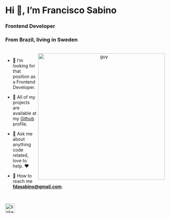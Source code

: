 <h1 color="#fff" align="left">Hi 👋, I’m Francisco Sabino </h1>
<h3 align="left">Frontend Developer</h3>
<h3>From Brazil, living in Sweden</h3>

<br/>

<div align="center">
<img width="400" alt="guy" in a rolling chair” align="right" src="https://res.cloudinary.com/frank2021/image/upload/v1675172118/portfolio/pngwing.com_fszt7p.png">
</div>
<div align="left">

-   🕺 I’m looking for that position as a Frontend Developer. <br/>

-   📃 All of my projects are available at my <a href="https://github.com/fdasabino" target="_blank">Github</a> profile.<br/>

-   💭 Ask me about anything code related, love to help. ❤️ <br/>

-   📧 How to reach me **fdasabino@gmail.com**.<br/>
</div>

<br/>
<p align="left">
<a href="https://www.linkedin.com/in/francisco-sabino/" target="blank"><img align="center" src="https://raw.githubusercontent.com/rahuldkjain/github-profile-readme-generator/master/src/images/icons/Social/linked-in-alt.svg" alt="linkedin" height="30" width="30" /></a>
</p>
